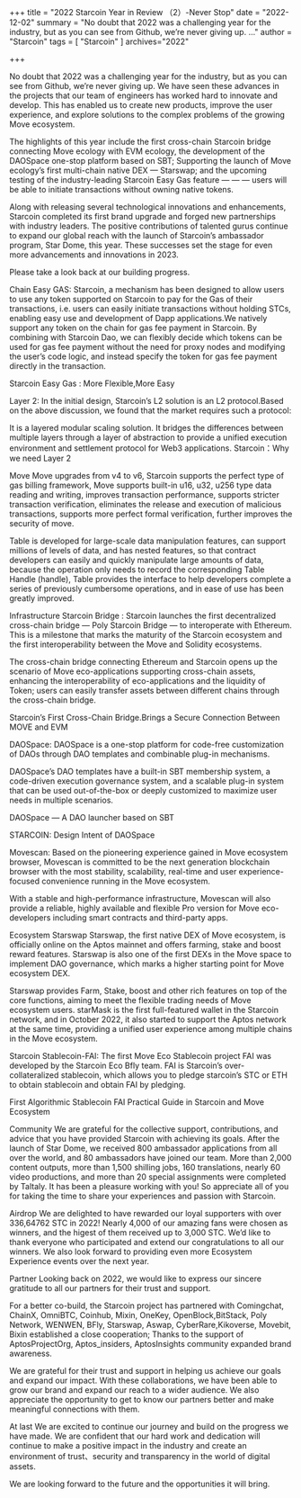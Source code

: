 +++
title = "2022 Starcoin Year in Review （2）-Never Stop"
date = "2022-12-02"
summary = "No doubt that 2022 was a challenging year for the industry, but as you can see from Github, we’re never giving up. ..."
author = "Starcoin"
tags = [
    "Starcoin"
]
archives="2022"

+++


No doubt that 2022 was a challenging year for the industry, but as you can see from Github, we’re never giving up. We have seen these advances in the projects that our team of engineers has worked hard to innovate and develop. This has enabled us to create new products, improve the user experience, and explore solutions to the complex problems of the growing Move ecosystem.

The highlights of this year include the first cross-chain Starcoin bridge connecting Move ecology with EVM ecology, the development of the DAOSpace one-stop platform based on SBT; Supporting the launch of Move ecology’s first multi-chain native DEX — Starswap; and the upcoming testing of the industry-leading Starcoin Easy Gas feature — — — users will be able to initiate transactions without owning native tokens.

Along with releasing several technological innovations and enhancements, Starcoin completed its first brand upgrade and forged new partnerships with industry leaders. The positive contributions of talented gurus continue to expand our global reach with the launch of Starcoin’s ambassador program, Star Dome, this year. These successes set the stage for even more advancements and innovations in 2023.

Please take a look back at our building progress.

Chain
Easy GAS:
Starcoin, a mechanism has been designed to allow users to use any token supported on Starcoin to pay for the Gas of their transactions, i.e. users can easily initiate transactions without holding STCs, enabling easy use and development of Dapp applications.We natively support any token on the chain for gas fee payment in Starcoin. By combining with Starcoin Dao, we can flexibly decide which tokens can be used for gas fee payment without the need for proxy nodes and modifying the user’s code logic, and instead specify the token for gas fee payment directly in the transaction.

Starcoin Easy Gas : More Flexible,More Easy

Layer 2:
In the initial design, Starcoin’s L2 solution is an L2 protocol.Based on the above discussion, we found that the market requires such a protocol:

It is a layered modular scaling solution.
It bridges the differences between multiple layers through a layer of abstraction to provide a unified execution environment and settlement protocol for Web3 applications.
Starcoin：Why we need Layer 2

Move
Move upgrades from v4 to v6, Starcoin supports the perfect type of gas billing framework, Move supports built-in u16, u32, u256 type data reading and writing, improves transaction performance, supports stricter transaction verification, eliminates the release and execution of malicious transactions, supports more perfect formal verification, further improves the security of move.

Table is developed for large-scale data manipulation features, can support millions of levels of data, and has nested features, so that contract developers can easily and quickly manipulate large amounts of data, because the operation only needs to record the corresponding Table Handle (handle), Table provides the interface to help developers complete a series of previously cumbersome operations, and in ease of use has been greatly improved.

Infrastructure
Starcoin Bridge :
Starcoin launches the first decentralized cross-chain bridge — Poly Starcoin Bridge — to interoperate with Ethereum. This is a milestone that marks the maturity of the Starcoin ecosystem and the first interoperability between the Move and Solidity ecosystems.

The cross-chain bridge connecting Ethereum and Starcoin opens up the scenario of Move eco-applications supporting cross-chain assets, enhancing the interoperability of eco-applications and the liquidity of Token; users can easily transfer assets between different chains through the cross-chain bridge.

Starcoin’s First Cross-Chain Bridge.Brings a Secure Connection Between MOVE and EVM

DAOSpace:
DAOSpace is a one-stop platform for code-free customization of DAOs through DAO templates and combinable plug-in mechanisms.

DAOSpace’s DAO templates have a built-in SBT membership system, a code-driven execution governance system, and a scalable plug-in system that can be used out-of-the-box or deeply customized to maximize user needs in multiple scenarios.

DAOSpace — A DAO launcher based on SBT

STARCOIN: Design Intent of DAOSpace

Movescan:
Based on the pioneering experience gained in Move ecosystem browser, Movescan is committed to be the next generation blockchain browser with the most stability, scalability, real-time and user experience-focused convenience running in the Move ecosystem.

With a stable and high-performance infrastructure, Movescan will also provide a reliable, highly available and flexible Pro version for Move eco-developers including smart contracts and third-party apps.

Ecosystem
Starswap
Starswap, the first native DEX of Move ecosystem, is officially online on the Aptos mainnet and offers farming, stake and boost reward features. Starswap is also one of the first DEXs in the Move space to implement DAO governance, which marks a higher starting point for Move ecosystem DEX.

Starswap provides Farm, Stake, boost and other rich features on top of the core functions, aiming to meet the flexible trading needs of Move ecosystem users. starMask is the first full-featured wallet in the Starcoin network, and in October 2022, it also started to support the Aptos network at the same time, providing a unified user experience among multiple chains in the Move ecosystem.

Starcoin Stablecoin-FAI:
The first Move Eco Stablecoin project FAI was developed by the Starcoin Eco Bfly team. FAI is Starcoin’s over-collateralized stablecoin, which allows you to pledge starcoin’s STC or ETH to obtain stablecoin and obtain FAI by pledging.

First Algorithmic Stablecoin FAI Practical Guide in Starcoin and Move Ecosystem

Community
We are grateful for the collective support, contributions, and advice that you have provided Starcoin with achieving its goals. After the launch of Star Dome, we received 800 ambassador applications from all over the world, and 80 ambassadors have joined our team. More than 2,000 content outputs, more than 1,500 shilling jobs, 160 translations, nearly 60 video productions, and more than 20 special assignments were completed by Taltaly. It has been a pleasure working with you! So appreciate all of you for taking the time to share your experiences and passion with Starcoin.

Airdrop
We are delighted to have rewarded our loyal supporters with over 336,64762 STC in 2022! Nearly 4,000 of our amazing fans were chosen as winners, and the higest of them received up to 3,000 STC. We’d like to thank everyone who participated and extend our congratulations to all our winners. We also look forward to providing even more Ecosystem Experience events over the next year.

Partner
Looking back on 2022, we would like to express our sincere gratitude to all our partners for their trust and support.

For a better co-build, the Starcoin project has partnered with Comingchat, ChainX, OmniBTC, Coinhub, Mixin, OneKey, OpenBlock,BitStack, Poly Network, WENWEN, BFly, Starswap, Aswap, CyberRare,Kikoverse, Movebit, Bixin established a close cooperation; Thanks to the support of AptosProjectOrg, Aptos_insiders, AptosInsights community expanded brand awareness.

We are grateful for their trust and support in helping us achieve our goals and expand our impact. With these collaborations, we have been able to grow our brand and expand our reach to a wider audience. We also appreciate the opportunity to get to know our partners better and make meaningful connections with them.

At last
We are excited to continue our journey and build on the progress we have made. We are confident that our hard work and dedication will continue to make a positive impact in the industry and create an environment of trust、security and transparency in the world of digital assets.

We are looking forward to the future and the opportunities it will bring.